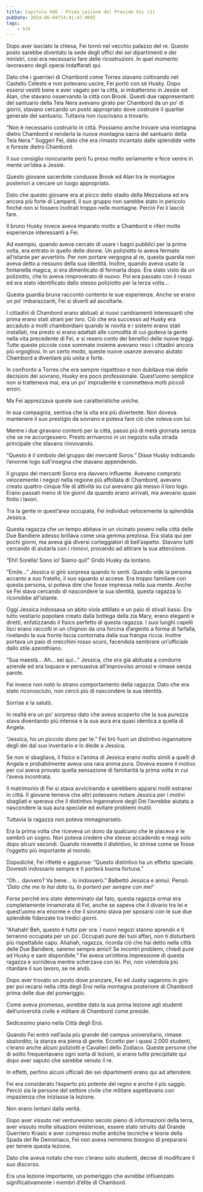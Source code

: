 ```yaml
---
title: Capitolo 606 - Prima Lezione del Preside Fei (1)
pubDate: 2024-06-04T14:41:47.969Z
tags:
    - htk
---
```


Dopo aver lasciato la chiesa, Fei tornò nel vecchio palazzo del re. Questo posto sarebbe diventato la sede degli uffici dei sei dipartimenti e dei ministri, così era necessario fare delle ricostruzioni. In quel momento lavoravano degli operai indaffarati qui.

Dato che i guerrieri di Chambord come Torres stavano coltivando nel Castello Celeste e non potevano uscire, Fei portò con sé Husky. Dopo essersi vestiti bene e aver vagato per la città, si imbatterono in Jessie ed Alan, che stavano osservando la città con Brook. Questi due rappresentanti del santuario della Tela Nera avevano girato per Chambord da un po’ di giorni, stavano cercando un posto appropriato dove costruire il quartier generale del santuario. Tuttavia non riuscivano a trovarlo.

“Non è necessario costruirlo in città. Possiamo anche trovare una montagna dietro Chambord e renderla la nuova montagna sacra del santuario della Tela Nera.” Suggerì Fei, dato che era rimasto incantato dalle splendide vette e foreste dietro Chambord.

Il suo consiglio noncurante però fu preso molto seriamente e fece venire in mente un’idea a Jessie.

Questo giovane sacerdote condusse Brook ed Alan tra le montagne posteriori a cercare un luogo appropriato.

Dato che questo giovane era al picco dello stadio della Mezzaluna ed era ancora più forte di Lampard, il suo gruppo non sarebbe stato in pericolo finché non si fossero inoltrati troppo nelle montagne. Perciò Fei li lasciò fare.

Il bruno Husky invece aveva imparato molto a Chambord e riferì molte esperienze interessanti a Fei.

Ad esempio, quando aveva cercato di usare i bagni pubblici per la prima volta, era entrato in quello delle donne. Un poliziotto lo aveva fermato all’istante per avvertirlo. Per non portare vergogna al re, questa guardia non aveva detto a nessuno della sua identità. Inoltre, quando aveva usato la fontanella magica, si era dimenticato di fermarla dopo. Era stato visto da un poliziotto, che lo aveva rimproverato di nuovo. Poi era passato con il rosso ed era stato identificato dallo stesso poliziotto per la terza volta…

Questa guardia bruna raccontò contento le sue esperienze. Anche se erano un po’ imbarazzanti, Fei si divertì ad ascoltarle.

I cittadini di Chambord erano abituati ai nuovi cambiamenti interessanti che prima erano stati strani per loro. Ciò che era successo ad Husky era accaduto a molti chambordiani quando le novità e i sistemi erano stati installati, ma presto si erano adattati alle comodità di cui godeva la gente nella vita precedente di Fei, e si resero conto dei benefici delle nuove leggi. Tutte queste piccole cose sommate insieme avevano reso i cittadini ancora più orgogliosi. In un certo modo, queste nuove usanze avevano aiutato Chambord a diventare più unita e forte.

In confronto a Torres che era sempre rispettoso e non dubitava mai delle decisioni del sovrano, Husky era poco professionale. Quest’uomo semplice non si tratteneva mai, era un po’ imprudente e commetteva molti piccoli errori.

Ma Fei apprezzava queste sue caratteristiche uniche.

In sua compagnia, sentiva che la vita era più divertente. Non doveva mantenere il suo prestigio da sovrano e poteva fare ciò che voleva con lui.

Mentre i due giravano contenti per la città, passò più di metà giornata senza che se ne accorgessero. Presto arrivarono in un negozio sulla strada principale che stavano rinnovando.

“Questo è il simbolo del gruppo dei mercanti Soros.” Disse Husky indicando l’enorme logo sull’insegna che stavano appendendo.

Il gruppo dei mercanti Soros era davvero influente. Avevano comprato velocemente i negozi nella regione più affollata di Chambord, avevano creato quattro-cinque file di attività su cui avevano già messo il loro logo. Erano passati meno di tre giorni da quando erano arrivati, ma avevano quasi finito i lavori.

Tra la gente in quest’area occupata, Fei individuò velocemente la splendida Jessica.

Questa ragazza che un tempo abitava in un vicinato povero nella città delle Due Bandiere adesso brillava come una gemma preziosa. Era stata qui per pochi giorni, ma aveva già diversi corteggiatori di bell’aspetto. Stavano tutti cercando di aiutarla con i rinnovi, provando ad attirare la sua attenzione.

“Ehi! Sorella! Sono io! Siamo qui!” Gridò Husky da lontano.

“Emile…” Jessica si girò sorpresa quando lo sentì. Quando vide la persona accanto a suo fratello, il suo sguardo si accese. Era troppo familiare con questa persona, si poteva dire che fosse impressa nella sua mente. Anche se Fei stava cercando di nascondere la sua identità, questa ragazza lo riconobbe all’istante.

Oggi Jessica indossava un abito viola attillato e un paio di stivali bassi. Era tutto vestiario popolare creato dalla bottega della zia Mary, erano eleganti e diretti, enfatizzando il fisico perfetto di questa ragazza. I suoi lunghi capelli lisci erano raccolti in un chignon da una forcina d’argento a forma di farfalla, rivelando la sua fronte liscia contornata dalla sua frangia riccia. Inoltre portava un paio di orecchini rosso scuro, facendola sembrare un’ufficiale dallo stile azerothiano.

“Sua maestà… Ah… sei qui…” Jessica, che era già abituata a condurre aziende ed era loquace e persuasiva all’improvviso arrossì e rimase senza parole.

Fei invece non notò lo strano comportamento della ragazza. Dato che era stato riconosciuto, non cercò più di nascondere la sua identità.

Sorrise e la salutò.

In realtà era un po’ sorpreso dato che aveva scoperto che la sua purezza stava diventando più intensa e la sua aura era quasi identica a quella di Angela.

“Jessica, ho un piccolo dono per te.” Fei tirò fuori un distintivo ingannatore degli dei dal suo inventario e lo diede a Jessica.

Se non si sbagliava, il fisico e l’anima di Jessica erano molto simili a quelli di Angela e probabilmente aveva una rara anima pura. Doveva essere il motivo per cui aveva provato quella sensazione di familiarità la prima volta in cui l’aveva incontrata.

Il matrimonio di Fei si stava avvicinando e sarebbero apparsi molti estranei in città. Il giovane temeva che altri potessero notare Jessica per i motivi sbagliati e sperava che il distintivo Ingannatore degli Dei l’avrebbe aiutata a nascondere la sua aura speciale ed evitare problemi inutili.

Tuttavia la ragazza non poteva immaginarselo.

Era la prima volta che riceveva un dono da qualcuno che le piaceva e le sembrò un sogno. Non poteva credere che stesse accadendo e reagì solo dopo alcuni secondi. Quando ricevette il distintivo, lo strinse come se fosse l’oggetto più importante al mondo.

Dopodiché, Fei rifletté e aggiunse: “Questo distintivo ha un effetto speciale. Dovresti indossarlo sempre e ti porterà buona fortuna.”

“Oh… davvero? Va bene… lo indosserò.” Balbettò Jessica e annuì. Pensò: <em>’Dato che me lo hai dato tu, lo porterò per sempre con me!’</em>

Forse perché era stato determinato dal fato, questa ragazza ormai era completamente innamorata di Fei, anche se sapeva che il divario tra lei e quest’uomo era enorme e che il sovrano stava per sposarsi con le sue due splendide fidanzate tra tredici giorni.

“Ahahah! Beh, questo è tutto per ora. I nuovi negozi stanno aprendo e ti terranno occupata per un po’. Occupati pure dei tuoi affari, non ti disturberò più rispettabile capo. Ahahah, ragazza, ricorda ciò che hai detto nella città delle Due Bandiere, saremo sempre amici! Se incontri problemi, chiedi pure ad Husky e sarò disponibile.” Fei aveva un’ottima impressione di questa ragazza e sorrideva mentre scherzava con lei. Poi, non volendola più ritardare il suo lavoro, se ne andò.

Dopo aver trovato un posto dove pranzare, Fei ed Jusky vagarono in giro per poi recarsi nella città degli Eroi nella montagna posteriore di Chambord prima delle due del pomeriggio.

Come aveva promesso, avrebbe dato la sua prima lezione agli studenti dell’università civile e militare di Chambord come preside.

Sedicesimo piano nella Città degli Eroi.

Quando Fei entrò nell’aula più grande del campus universitario, rimase sbalordito; la stanza era piena di gente. Eccetto per i quasi 2.000 studenti, c’erano anche alcuni poliziotti e Cavalieri dello Zodiaco. Queste persone che di solito frequentavano ogni sorta di lezioni, si erano tutte precipitate qui dopo aver saputo che sarebbe venuto il re.

In effetti, perfino alcuni ufficiali dei sei dipartimenti erano qui ad attendere.

Fei era considerato l’esperto più potente del regno e anche il più saggio. Perciò sia le persone del settore civile che militare aspettavano con impazienza che iniziasse la lezione.

Non erano lontani dalla verità.

Dopo aver vissuto nel ventunesimo secolo pieno di informazioni della terra, aver vissuto molte situazioni misteriose, essere stato istruito dal Grande Guerriero Krasic e aver compreso molte antiche tecniche e teorie della Spada del Re Demoniaco, Fei non aveva nemmeno bisogno di prepararsi per tenere questa lezione.

Dato che aveva notato che non c’erano solo studenti, decise di modificare il suo discorso.

Era una lezione importante, un pomeriggio che avrebbe influenzato significativamente i membri d’élite di Chambord.



